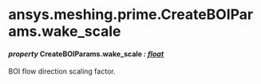 # ansys.meshing.prime.CreateBOIParams.wake_scale



#### *property* CreateBOIParams.wake_scale *: [float](https://docs.python.org/3.11/library/functions.html#float)*

BOI flow direction scaling factor.

<!-- !! processed by numpydoc !! -->
